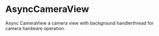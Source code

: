 # AsyncCameraView
Async CameraView
a camera view with background handlerthread for camera hardware operation.

